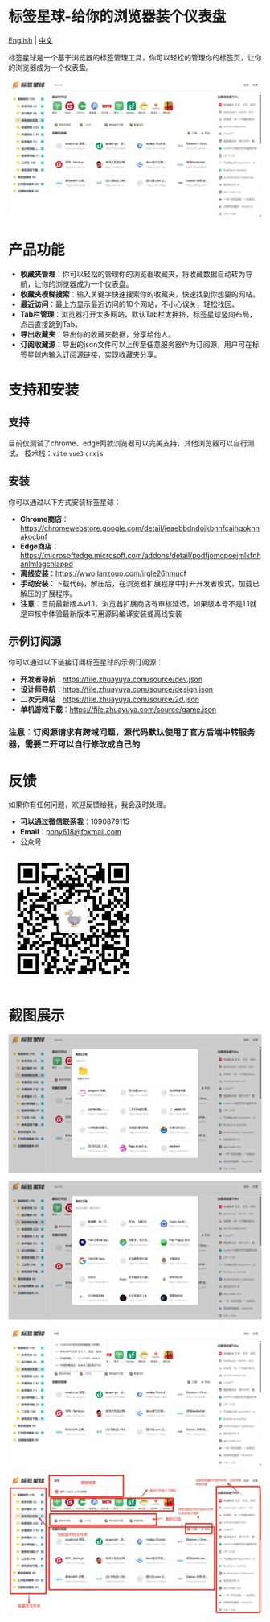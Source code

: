 # 标签星球-给你的浏览器装个仪表盘

[English](README.md) | [中文](README.zh.md)


标签星球是一个基于浏览器的标签管理工具，你可以轻松的管理你的标签页，让你的浏览器成为一个仪表盘。

![](./src/assets/img1.png)

# 产品功能
- **收藏夹管理**：你可以轻松的管理你的浏览器收藏夹，将收藏数据自动转为导航，让你的浏览器成为一个仪表盘。
- **收藏夹模糊搜索**：输入关键字快速搜索你的收藏夹，快速找到你想要的网站。
- **最近访问**：最上方显示最近访问的10个网站，不小心误关，轻松找回。
- **Tab栏管理**：浏览器打开太多网站，默认Tab栏太拥挤，标签星球竖向布局，点击直接跳到Tab。
- **导出收藏夹**：导出你的收藏夹数据，分享给他人。
- **订阅收藏源**：导出的json文件可以上传至任意服务器作为订阅源，用户可在标签星球内输入订阅源链接，实现收藏夹分享。

# 支持和安装
## 支持
目前仅测试了chrome、edge两款浏览器可以完美支持，其他浏览器可以自行测试。
技术栈：`vite`   `vue3`   `crxjs`

## 安装
你可以通过以下方式安装标签星球：
- **Chrome商店**：https://chromewebstore.google.com/detail/jeaebbdndojkbnnfcaihgokhnakocbnf
- **Edge商店**：https://microsoftedge.microsoft.com/addons/detail/podfjomopoejmlkfnhanlmlagcnlappd
- **离线安装**：https://wwo.lanzouo.com/irgle26hmucf
- **手动安装**：下载代码，解压后，在浏览器扩展程序中打开开发者模式，加载已解压的扩展程序。
- **注意**：目前最新版本v1.1，浏览器扩展商店有审核延迟，如果版本号不是1.1就是审核中体验最新版本可用源码编译安装或离线安装

## 示例订阅源
你可以通过以下链接订阅标签星球的示例订阅源：
- **开发者导航**：https://file.zhuayuya.com/source/dev.json
- **设计师导航**：https://file.zhuayuya.com/source/design.json
- **二次元网站**：https://file.zhuayuya.com/source/2d.json
- **单机游戏下载**：https://file.zhuayuya.com/source/game.json

### 注意：订阅源请求有跨域问题，源代码默认使用了官方后端中转服务器，需要二开可以自行修改成自己的

# 反馈
如果你有任何问题，欢迎反馈给我，我会及时处理。
- **可以通过微信联系我**：1090879115
- **Email**：pony618@foxmail.com
- 公众号

![](./assets/dingyue.jpeg)


# 截图展示
![](./src/assets/img2.png)

![](./src/assets/img3.png)

![](./src/assets/img4.png)

![](./src/assets/img5.png)


